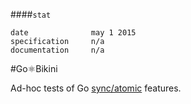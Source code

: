 ####`stat`

    date              may 1 2015
    specification     n/a    
    documentation     n/a

#Go⚛Bikini

Ad-hoc tests of Go [sync/atomic](https://golang.org/pkg/sync/atomic) features.



